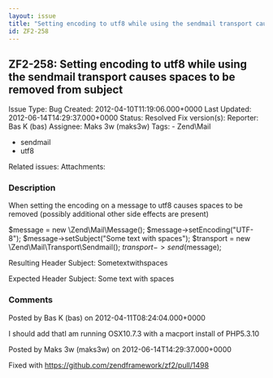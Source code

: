 ```yaml
---
layout: issue
title: "Setting encoding to utf8 while using the sendmail transport causes spaces to be removed from subject"
id: ZF2-258
---
```


ZF2-258: Setting encoding to utf8 while using the sendmail transport causes spaces to be removed from subject
-------------------------------------------------------------------------------------------------------------

 Issue Type: Bug Created: 2012-04-10T11:19:06.000+0000 Last Updated: 2012-06-14T14:29:37.000+0000 Status: Resolved Fix version(s): 
 Reporter:  Bas K (bas)  Assignee:  Maks 3w (maks3w)  Tags: - Zend\\Mail
- sendmail
- utf8
 
 Related issues: 
 Attachments: 
### Description

When setting the encoding on a message to utf8 causes spaces to be removed (possibly additional other side effects are present)

$message = new \\Zend\\Mail\\Message(); $message->setEncoding("UTF-8"); $message->setSubject("Some text with spaces"); $transport = new \\Zend\\Mail\\Transport\\Sendmail(); $transport->send($message);

Resulting Header Subject: Sometextwithspaces

Expected Header Subject: Some text with spaces

 

 

### Comments

Posted by Bas K (bas) on 2012-04-11T08:24:04.000+0000

I should add thatI am running OSX10.7.3 with a macport install of PHP5.3.10

 

 

Posted by Maks 3w (maks3w) on 2012-06-14T14:29:37.000+0000

Fixed with <https://github.com/zendframework/zf2/pull/1498>

 

 